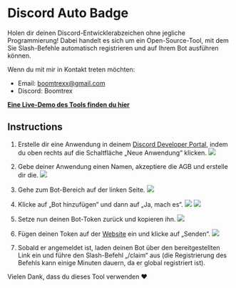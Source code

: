 # Discord Auto Badge

Holen dir deinen Discord-Entwicklerabzeichen ohne jegliche Programmierung! Dabei handelt es sich um ein Open-Source-Tool, mit dem Sie Slash-Befehle automatisch registrieren und auf Ihrem Bot ausführen können.

Wenn du mit mir in Kontakt treten möchten:

- Email: [boomtrexx@gmail.com](mailto:boomtrexx@gmail.com)
- Discord: Boomtrex

[**Eine Live-Demo des Tools finden du hier**](https://activedev.boomtrexx.io/)

## Instructions

1. Erstelle dir eine Anwendung in deinem [Discord Developer Portal](https://discord.com/developers/applications), indem du oben rechts auf die Schaltfläche „Neue Anwendung“ klicken.
   ![](https://i.imgur.com/rb0hk4G.png)

3. Gebe deiner Anwendung einen Namen, akzeptiere die AGB und erstelle dir die.
   ![]([https://i.imgur.com/ZRXg3If.png)

4. Gehe zum Bot-Bereich auf der linken Seite.
   ![](https://i.imgur.com/sng9uY6.png)

6. Klicke auf „Bot hinzufügen“ und dann auf „Ja, mach es“.
   ![](https://i.imgur.com/gvU5FE7.png)
   ![](https://i.imgur.com/9YA9vDx.png)

7. Setze nun deinen Bot-Token zurück und kopieren ihn.
   ![](https://i.imgur.com/Ra8Xfi2.png)

8. Fügen deinen Token auf der [Website](https://activedev.boomtrex.io) ein und klicke auf „Senden“.
   ![](https://i.imgur.com/6HUkZvh.png)

9. Sobald er angemeldet ist, laden deinen Bot über den bereitgestellten Link ein und führe den Slash-Befehl „/claim“ aus (die Registrierung des Befehls kann einige Minuten dauern, da er global registriert ist).
    
Vielen Dank, dass du dieses Tool verwenden ❤️
